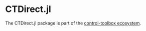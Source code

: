 # CTDirect.jl

<!-- 
For instructions on how to customize this README.template.md and use the centralized workflow,
please see the user guide: https://github.com/orgs/control-toolbox/discussions/67
-->

The CTDirect.jl package is part of the [control-toolbox ecosystem](https://github.com/control-toolbox).

<!-- INCLUDE_BADGES: Documentation, CI, Coverage, PackageEvaluation, Release, License, CodeStyle -->

<!-- INCLUDE_ABOUT -->

<!-- INCLUDE_INSTALL -->

<!-- INCLUDE_CONTRIBUTING -->
